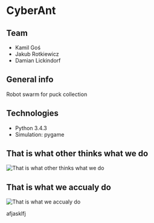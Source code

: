 # CyberAnt

## Team
* Kamil Goś
* Jakub Rotkiewicz
* Damian Lickindorf

## General info
Robot swarm for puck collection	

## Technologies
* Python 3.4.3 
* Simulation: pygame

## That is what other thinks what we do
![That is what other thinks what we do](https://user-images.githubusercontent.com/44849247/95729292-fd4b9880-0c7c-11eb-8f29-3c1c36fef2b2.jpg)

## That is what we accualy do 
![That is what we accualy do](https://us.123rf.com/450wm/sybirko/sybirko1601/sybirko160100074/51613595-cute-szcz%C4%99%C5%9Bliwy-i-u%C5%9Bmiechni%C4%99ty-pracowity-kresk%C3%B3wka-mr%C3%B3wka-niesie-li%C5%9B%C4%87,-odizolowane-na-bia%C5%82ym-tle.jpg?ver=6)

afjasklfj 